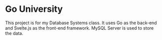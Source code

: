 # Go University

This project is for my Database Systems class. It uses Go as the back-end and Svelte.js as the front-end framework. MySQL Server is used to store the data.